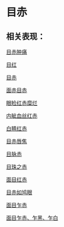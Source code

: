 # 目赤## 相关表现： [目赤肿痛](https://www.gmzyjc.com/search/result?wd=目赤肿痛)[目红](https://www.gmzyjc.com/search/result?wd=目红)[目赤](https://www.gmzyjc.com/search/result?wd=目赤)[面赤目赤](https://www.gmzyjc.com/search/result?wd=面赤目赤)[眼睑红赤糜烂](https://www.gmzyjc.com/search/result?wd=眼睑红赤糜烂)[内眦血丝红赤](https://www.gmzyjc.com/search/result?wd=内眦血丝红赤)[白睛红赤](https://www.gmzyjc.com/search/result?wd=白睛红赤)[目赤唇焦](https://www.gmzyjc.com/search/result?wd=目赤唇焦)[目脉赤](https://www.gmzyjc.com/search/result?wd=目脉赤)[目珠之赤](https://www.gmzyjc.com/search/result?wd=目珠之赤)[面目红赤](https://www.gmzyjc.com/search/result?wd=面目红赤)[目赤如鸠眼](https://www.gmzyjc.com/search/result?wd=目赤如鸠眼)[面目乍赤](https://www.gmzyjc.com/search/result?wd=面目乍赤)[面目乍赤、乍黑、乍白](https://www.gmzyjc.com/search/result?wd=面目乍赤、乍黑、乍白)